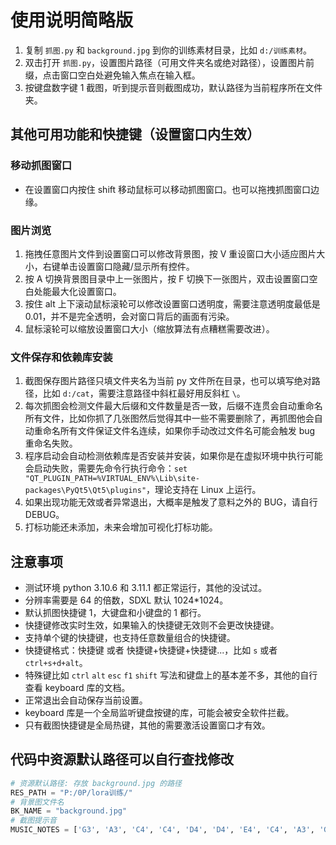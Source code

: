 
# 使用说明简略版

1. 复制 `抓图.py` 和 `background.jpg` 到你的训练素材目录，比如 `d:/训练素材`。
2. 双击打开 `抓图.py`，设置图片路径（可用文件夹名或绝对路径），设置图片前缀，点击窗口空白处避免输入焦点在输入框。
3. 按键盘数字键 1 截图，听到提示音则截图成功，默认路径为当前程序所在文件夹。

## 其他可用功能和快捷键（设置窗口内生效）

### 移动抓图窗口

- 在设置窗口内按住 shift 移动鼠标可以移动抓图窗口。也可以拖拽抓图窗口边缘。

### 图片浏览

1. 拖拽任意图片文件到设置窗口可以修改背景图，按 V 重设窗口大小适应图片大小，右键单击设置窗口隐藏/显示所有控件。
2. 按 A 切换背景图目录中上一张图片，按 F 切换下一张图片，双击设置窗口空白处能最大化设置窗口。
3. 按住 alt 上下滚动鼠标滚轮可以修改设置窗口透明度，需要注意透明度最低是 0.01，并不是完全透明，会对窗口背后的画面有污染。
4. 鼠标滚轮可以缩放设置窗口大小（缩放算法有点糟糕需要改进）。

### 文件保存和依赖库安装

1. 截图保存图片路径只填文件夹名为当前 py 文件所在目录，也可以填写绝对路径，比如 `d:/cat`，需要注意路径中斜杠最好用反斜杠 `\`。
2. 每次抓图会检测文件最大后缀和文件数量是否一致，后缀不连贯会自动重命名所有文件，比如你抓了几张图然后觉得其中一些不需要删除了，再抓图他会自动重命名所有文件保证文件名连续，如果你手动改过文件名可能会触发 bug 重命名失败。
3. 程序启动会自动检测依赖库是否安装并安装，如果你是在虚拟环境中执行可能会启动失败，需要先命令行执行命令：`set "QT_PLUGIN_PATH=%VIRTUAL_ENV%\Lib\site-packages\PyQt5\Qt5\plugins"`，理论支持在 Linux 上运行。
4. 如果出现功能无效或者异常退出，大概率是触发了意料之外的 BUG，请自行 DEBUG。
5. 打标功能还未添加，未来会增加可视化打标功能。

## 注意事项

- 测试环境 python 3.10.6 和 3.11.1 都正常运行，其他的没试过。
- 分辨率需要是 64 的倍数，SDXL 默认 1024*1024。
- 默认抓图快捷键 1，大键盘和小键盘的 1 都行。
- 快捷键修改实时生效，如果输入的快捷键无效则不会更改快捷键。
- 支持单个键的快捷键，也支持任意数量组合的快捷键。
- 快捷键格式：快捷键 或者 快捷键+快捷键+快捷键...，比如 `s` 或者 `ctrl+s+d+alt`。
- 特殊键比如 `ctrl` `alt` `esc` `f1` `shift` 写法和键盘上的基本差不多，其他的自行查看 keyboard 库的文档。
- 正常退出会自动保存当前设置。
- keyboard 库是一个全局监听键盘按键的库，可能会被安全软件拦截。
- 只有截图快捷键是全局热键，其他的需要激活设置窗口才有效。

## 代码中资源默认路径可以自行查找修改

```python
# 资源默认路径: 存放 background.jpg 的路径
RES_PATH = "P:/0P/lora训练/"
# 背景图文件名
BK_NAME = "background.jpg"
# 截图提示音
MUSIC_NOTES = ['G3', 'A3', 'C4', 'C4', 'D4', 'D4', 'E4', 'C4', 'A3', 'G3', 'A3', 'C4', 'C4', 'D4', 'D4', 'E4', 'E4', 'C4']
```

